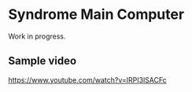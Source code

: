 # Syndrome Main Computer
Work in progress.

## Sample video
https://www.youtube.com/watch?v=IRPI3lSACFc
